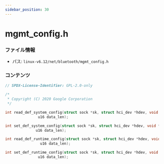 ```yaml
---
sidebar_position: 30
---
```

# mgmt_config.h

### ファイル情報

- パス: `linux-v6.12/net/bluetooth/mgmt_config.h`

### コンテンツ

```h
// SPDX-License-Identifier: GPL-2.0-only

/*
 * Copyright (C) 2020 Google Corporation
 */

int read_def_system_config(struct sock *sk, struct hci_dev *hdev, void *data,
			   u16 data_len);

int set_def_system_config(struct sock *sk, struct hci_dev *hdev, void *data,
			  u16 data_len);

int read_def_runtime_config(struct sock *sk, struct hci_dev *hdev, void *data,
			    u16 data_len);

int set_def_runtime_config(struct sock *sk, struct hci_dev *hdev, void *data,
			   u16 data_len);

```
